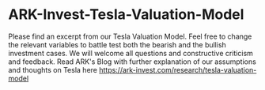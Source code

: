 # ARK-Invest-Tesla-Valuation-Model
Please find an excerpt from our Tesla Valuation Model. Feel free to change the relevant variables to battle test both the bearish and the bullish investment cases.  We will welcome all questions and constructive criticism and feedback.
Read ARK's Blog with further explanation of our assumptions and thoughts on Tesla here https://ark-invest.com/research/tesla-valuation-model
